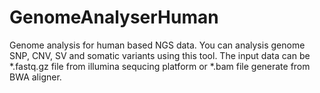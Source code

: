 # GenomeAnalyserHuman
Genome analysis for human based NGS data. You can analysis genome SNP, CNV, SV and somatic variants using this tool.
The input data can be *.fastq.gz file from illumina sequcing platform or *.bam file generate from BWA aligner.
